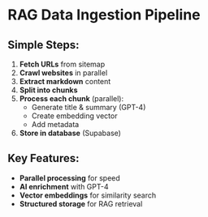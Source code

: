 # RAG Data Ingestion Pipeline

## Simple Steps:

1. **Fetch URLs** from sitemap
2. **Crawl websites** in parallel
3. **Extract markdown** content
4. **Split into chunks**
5. **Process each chunk** (parallel):
   - Generate title & summary (GPT-4)
   - Create embedding vector
   - Add metadata
6. **Store in database** (Supabase)

## Key Features:
- **Parallel processing** for speed
- **AI enrichment** with GPT-4
- **Vector embeddings** for similarity search
- **Structured storage** for RAG retrieval
